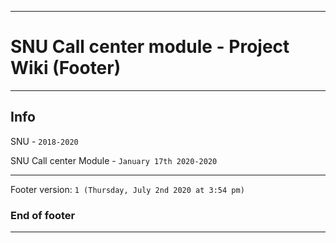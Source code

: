 
***

# SNU Call center module - Project Wiki (Footer)

***

## Info

SNU - `2018-2020`

SNU Call center Module - `January 17th 2020-2020`

***

Footer version: `1 (Thursday, July 2nd 2020 at 3:54 pm)`

### End of footer

***

